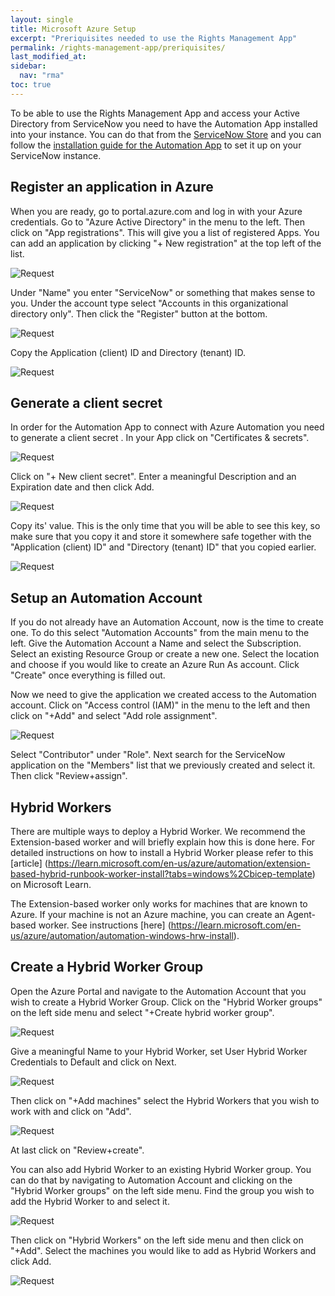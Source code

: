 ```yaml
---
layout: single
title: Microsoft Azure Setup
excerpt: "Preriquisites needed to use the Rights Management App"
permalink: /rights-management-app/preriquisites/
last_modified_at: 
sidebar:
  nav: "rma"
toc: true
---
```


To be able to use the Rights Management App and access your Active Directory from ServiceNow you need to have the Automation App installed into your instance. You can do that from the [ServiceNow Store](https://store.servicenow.com) and you can follow the [installation guide for the Automation App](/automation-app/azure-setup/) to set it up on your ServiceNow instance.

## Register an application in Azure
When you are ready, go to portal.azure.com and log in with your Azure credentials. Go to "Azure Active Directory" in the menu to the left. Then click on "App registrations". This will give you a list of registered Apps. You can add an application by clicking "+ New registration" at the top left of the list.

![Request](/assets/images/appregistration.webp)

Under "Name" you enter "ServiceNow" or something that makes sense to you. Under the account type select "Accounts in this organizational directory only". Then click the "Register" button at the bottom.

![Request](/assets/images/appregistrationtwo.webp)

Copy the Application (client) ID and Directory (tenant) ID.

![Request](/assets/images/appiddirectoryid.webp)

## Generate a client secret 
In order for the Automation App to connect with Azure Automation you need to generate a client secret . In your App click on "Certificates & secrets".

![Request](/assets/images/clientsecret.webp)

Click on "+ New client secret". Enter a meaningful Description and an Expiration date and then click Add.

![Request](/assets/images/clientsecrettwo.webp)

Copy its' value. This is the only time that you will be able to see this key, so make sure that you copy it and store it somewhere safe together with the "Application (client) ID" and "Directory (tenant) ID" that you copied earlier.

![Request](/assets/images/secretvalue.webp)

## Setup an Automation Account
If you do not already have an Automation Account, now is the time to create one. To do this select "Automation Accounts" from the main menu to the left. Give the Automation Account a Name and select the Subscription. Select an existing Resource Group or create a new one. Select the location and choose if you would like to create an Azure Run As account. Click "Create" once everything is filled out.

Now we need to give the application we created access to the Automation account. Click on "Access control (IAM)" in the menu to the left and then click on "+Add" and select "Add role assignment". 

![Request](/assets/images/addroleassignment.webp)

Select "Contributor" under "Role". Next search for the ServiceNow application on the "Members" list that we previously created and select it. Then click "Review+assign".

## Hybrid Workers
There are multiple ways to deploy a Hybrid Worker. We recommend the Extension-based worker and will briefly explain how this is done here. For detailed instructions on how to install a Hybrid Worker please refer to this [article] (https://learn.microsoft.com/en-us/azure/automation/extension-based-hybrid-runbook-worker-install?tabs=windows%2Cbicep-template) on Microsoft Learn.

The Extension-based worker only works for machines that are known to Azure. If your machine is not an Azure machine, you can create an Agent-based worker. See instructions [here] (https://learn.microsoft.com/en-us/azure/automation/automation-windows-hrw-install).

## Create a Hybrid Worker Group
Open the Azure Portal and navigate to the Automation Account that you wish to create a Hybrid Worker Group. Click on the "Hybrid Worker groups" on the left side menu and select "+Create hybrid worker group".

![Request](/assets/images/createhybridworkergroup.webp)

Give a meaningful Name to your Hybrid Worker, set User Hybrid Worker Credentials to Default and click on Next.

![Request](/assets/images/hybridworkername.webp)

Then click on "+Add machines" select the Hybrid Workers that you wish to work with and click on "Add".

![Request](/assets/images/addmachine.webp)

At last click on "Review+create".

You can also add Hybrid Worker to an existing Hybrid Worker group. You can do that by navigating to Automation Account and clicking on the "Hybrid Worker groups" on the left side menu. Find the group you wish to add the Hybrid Worker to and select it.

![Request](/assets/images/addhybridworker.webp)

Then click on "Hybrid Workers" on the left side menu and then click on "+Add". Select the machines you would like to add as Hybrid Workers and click Add.

![Request](/assets/images/emihybridworkers2.webp)


